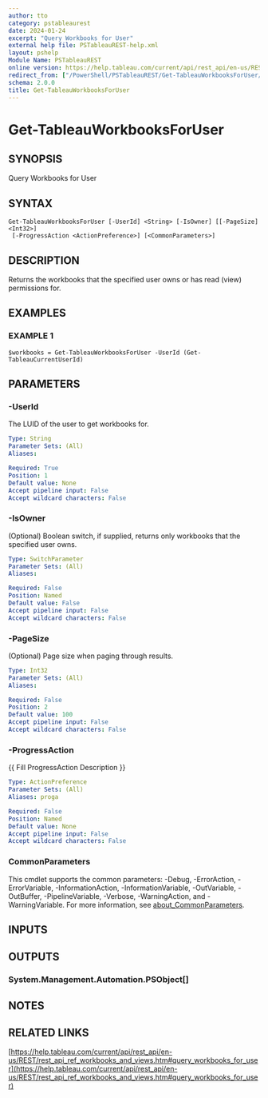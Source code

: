 ```yaml
---
author: tto
category: pstableaurest
date: 2024-01-24
excerpt: "Query Workbooks for User"
external help file: PSTableauREST-help.xml
layout: pshelp
Module Name: PSTableauREST
online version: https://help.tableau.com/current/api/rest_api/en-us/REST/rest_api_ref_workbooks_and_views.htm#query_workbooks_for_user
redirect_from: ["/PowerShell/PSTableauREST/Get-TableauWorkbooksForUser/", "/PowerShell/PSTableauREST/get-tableauworkbooksforuser/", "/PowerShell/get-tableauworkbooksforuser/"]
schema: 2.0.0
title: Get-TableauWorkbooksForUser
---
```


# Get-TableauWorkbooksForUser

## SYNOPSIS
Query Workbooks for User

## SYNTAX

```
Get-TableauWorkbooksForUser [-UserId] <String> [-IsOwner] [[-PageSize] <Int32>]
 [-ProgressAction <ActionPreference>] [<CommonParameters>]
```

## DESCRIPTION
Returns the workbooks that the specified user owns or has read (view) permissions for.

## EXAMPLES

### EXAMPLE 1
```
$workbooks = Get-TableauWorkbooksForUser -UserId (Get-TableauCurrentUserId)
```

## PARAMETERS

### -UserId
The LUID of the user to get workbooks for.

```yaml
Type: String
Parameter Sets: (All)
Aliases:

Required: True
Position: 1
Default value: None
Accept pipeline input: False
Accept wildcard characters: False
```

### -IsOwner
(Optional) Boolean switch, if supplied, returns only workbooks that the specified user owns.

```yaml
Type: SwitchParameter
Parameter Sets: (All)
Aliases:

Required: False
Position: Named
Default value: False
Accept pipeline input: False
Accept wildcard characters: False
```

### -PageSize
(Optional) Page size when paging through results.

```yaml
Type: Int32
Parameter Sets: (All)
Aliases:

Required: False
Position: 2
Default value: 100
Accept pipeline input: False
Accept wildcard characters: False
```

### -ProgressAction
{{ Fill ProgressAction Description }}

```yaml
Type: ActionPreference
Parameter Sets: (All)
Aliases: proga

Required: False
Position: Named
Default value: None
Accept pipeline input: False
Accept wildcard characters: False
```

### CommonParameters
This cmdlet supports the common parameters: -Debug, -ErrorAction, -ErrorVariable, -InformationAction, -InformationVariable, -OutVariable, -OutBuffer, -PipelineVariable, -Verbose, -WarningAction, and -WarningVariable. For more information, see [about_CommonParameters](http://go.microsoft.com/fwlink/?LinkID=113216).

## INPUTS

## OUTPUTS

### System.Management.Automation.PSObject[]
## NOTES

## RELATED LINKS

[https://help.tableau.com/current/api/rest_api/en-us/REST/rest_api_ref_workbooks_and_views.htm#query_workbooks_for_user](https://help.tableau.com/current/api/rest_api/en-us/REST/rest_api_ref_workbooks_and_views.htm#query_workbooks_for_user)

